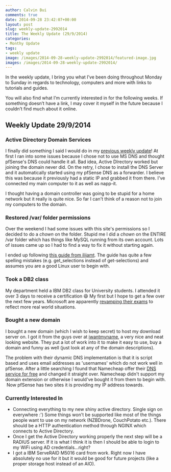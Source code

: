 ```yaml
---
author: Calvin Bui
comments: true
date: 2014-09-28 23:42:07+00:00
layout: post
slug: weekly-update-2992014
title: The Weekly Update (29/9/2014)
categories:
- Monthy Update
tags:
- weekly update
image: /images/2014-09-28-weekly-update-2992014/featured-image.jpg 
images: /images/2014-09-28-weekly-update-2992014/
---
```


In the weekly update, I bring you what I’ve been doing throughout Monday to Sunday in regards to technology, computers and more with links to tutorials and guides.

You will also find what I’m currently interested in for the following weeks. If something doesn’t have a link, I may cover it myself in the future because I couldn’t find much about it online.

<!-- more -->

## Weekly Update 29/9/2014

### Active Directory Domain Services

I finally did something I said I would do in my [previous weekly update](/weekly-update-2292014/)! At first I ran into some issues because I chose not to use MS DNS and thought pfSense's DNS could handle it all. Bad idea, Active DIrectory worked but joining the domain never did. On the retry, I chose to install the DNS Server and it automatically started using my pfSense DNS as a forwarder. I believe this was because it previously had a static IP and grabbed it from there. I've connected my main computer to it as well as napp-it.

I thought having a domain controller was going to be stupid for a home network but it really is quite nice. So far I can't think of a reason not to join my computers to the domain.

### Restored /var/ folder permissions

Over the weekend I had some issues with this site's permissions so I decided to do a _chown_ on the folder. Stupid me I did a _chown_ on the ENTIRE /var folder which has things like MySQL running from its own account. Lots of issues came up so I had to find a way to fix it without starting again.

I ended up following [this guide from ilijamt](http://blog.matoski.com/articles/debian-restore-var-ownership-permissions/). The guide has quite a few spelling mistakes (e.g. get_selections instead of get-selections) and assumes you are a good Linux user to begin with.

### Took a DB2 class

My department held a IBM DB2 class for University students. I attended it over 3 days to receive a certification :smile: My first but I hope to get a few over the next few years. Microsoft are apparently [revamping their exams](http://windowsitpro.com/cloud/microsoft-expands-its-outsourced-certifications-contract-pearson-online-exams) to reflect more real world situations.

### Bought a new domain

I bought a new domain (which I wish to keep secret) to host my download server on. I got it from the guys over at [iwantmyname](https://iwantmyname.com/), a very nice and neat looking website. They put a lot of work into it to make it easy to use, buy a domain and funny as well (just look at any of the domain descriptions).

The problem with their dynamic DNS implementation is that it is script based and uses email addresses as 'usernames' which do not work well in pfSense. After a little searching I found that Namecheap offer their [DNS service for free](https://www.namecheap.com/domains/freedns.aspx) and changed it straight over. Namecheap didn't support my domain extension or otherwise I would've bought it from them to begin with.  Now pfSense has two sites it is providing my IP address towards.

### Currently Interested In

* Connecting everything to my new shiny active directory. Single sign on everywhere :') Some things won't be supported like most of the things people want to use on my network (NZBDrone, CouchPotato etc.). There should be a HTTP authentication method through NGINX which connects to Active Directory.
* Once I get the Active Directory working properly the next step will be a RADIUS server. If it is what I think it is then I should be able to login to my WiFi using AD credentials...right?
* I got a IBM ServeRAID M5016 card from work. Right now I have absolutely no use for it but it would be good for future projects (like a proper storage host instead of an AIO).
